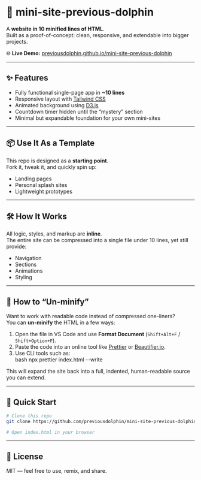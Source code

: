 # 🐬 mini-site-previous-dolphin  

A **website in 10 minified lines of HTML**.  
Built as a proof-of-concept: clean, responsive, and extendable into bigger projects.  

🌐 **Live Demo:** [previousdolphin.github.io/mini-site-previous-dolphin](https://previousdolphin.github.io/mini-site-previous-dolphin/)  

---

## ✨ Features
- Fully functional single-page app in **~10 lines**
- Responsive layout with [Tailwind CSS](https://tailwindcss.com/)
- Animated background using [D3.js](https://d3js.org/)
- Countdown timer hidden until the “mystery” section
- Minimal but expandable foundation for your own mini-sites

---

## 📦 Use It As a Template
This repo is designed as a **starting point**.  
Fork it, tweak it, and quickly spin up:
- Landing pages  
- Personal splash sites  
- Lightweight prototypes  

---

## 🛠️ How It Works
All logic, styles, and markup are **inline**.  
The entire site can be compressed into a single file under 10 lines, yet still provide:
- Navigation  
- Sections  
- Animations  
- Styling  

---

## 🔎 How to “Un-minify”
Want to work with readable code instead of compressed one-liners?  
You can **un-minify** the HTML in a few ways:
1. Open the file in VS Code and use **Format Document** (`Shift+Alt+F` / `Shift+Option+F`).  
2. Paste the code into an online tool like [Prettier](https://prettier.io/playground/) or [Beautifier.io](https://beautifier.io/).  
3. Use CLI tools such as:  
   bash
   npx prettier index.html --write
    

This will expand the site back into a full, indented, human-readable source you can extend.

---

## 🚀 Quick Start

```bash
# Clone this repo
git clone https://github.com/previousdolphin/mini-site-previous-dolphin

# Open index.html in your browser
```

---

## 📜 License
MIT — feel free to use, remix, and share.
